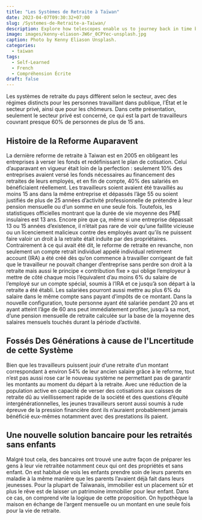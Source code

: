 ```yaml
---
title: "Les Systèmes de Retraite à Taïwan"
date: 2023-04-07T09:30:32+07:00
slug: /Systemes-de-Retraite-a-Taiwan/
description: Explore how telescopes enable us to journey back in time by observing distant celestial objects.
image: images/kenny-eliason-JW6r_0CPYec-unsplash.jpg
caption: Photo by Kenny Eliason Unsplash.
categories:
  - taiwan
tags:
  - Self-Learned
  - French
  - Compréhension Écrite
draft: false
---
```




Les systèmes de retraite du pays diffèrent selon le secteur, avec des régimes distincts pour les personnes travaillant dans publique, l’État et le secteur privé, ainsi que pour les chômeurs. Dans cette présentation, seulement le secteur privé est concerné, ce qui est la part de travailleurs couvrant presque 60% de personnes de plus de 15 ans.

## Histoire de la Reforme Auparavent

La dernière reforme de retraite à Taiwan est en 2005 en obligeant les entreprises à verser les fonds et redéfinissant le plan de cotisation. Celui d’auparavant en vigueur était loin de la perfection : seulement 10% des entreprises avaient versé les fonds nécessaires au financement des retraites de leurs employés, et en fin de compte, 40% des salariés en bénéficiaient réellement. Les travailleurs soient avaient été travaillés au moins 15 ans dans la même entreprise et dépassés l’âge 55 ou soient justifiés de plus de 25 années d’activité professionnelle de prétendre à leur pension mensuelle ou d’un somme en une seule fois. Toutefois, les statistiques officielles montrant que la durée de vie moyenne des PME insulaires est 13 ans. Encore pire que ça, même si une entreprise dépassait 13 ou 15 années d’existence, il n’était pas rare de voir qu’une faillite vicieuse ou un licenciement malicieux contre des employés avant qu’ils ne puissent faire valoir un droit à la retraite était induite par des propriétaires. Contrairement à ce qui avait été dit, le reforme de retraite en revanche, non seulement un compte retrait individuel appelé individual retirement account (IRA) a été créé dès qu’on commence à travailler corrigeant de fait que le travailleur ne pouvait changer d’entreprise sans perdre son droit à la retraite mais aussi le principe « contribution fixe » qui oblige l’employeur à mettre de côté chaque mois l’équivalent d’au moins 6% du salaire de l’employé sur un compte spécial, soumis à l’IRA et ce jusqu’à son départ à la retraite a été établi. Les salariées pourront aussi mettre au plus 6% du salaire dans le même compte sans payant d’impôts de ce montant. Dans la nouvelle configuration, toute personne ayant été salariée pendant 20 ans et ayant atteint l’âge de 60 ans peut immédiatement profiter, jusqu’à sa mort, d’une pension mensuelle de retraite calculée sur la base de la moyenne des salaires mensuels touchés durant la période d’activité. 

## Fossés Des Générations à cause de l'Lncertitude de cette Système

Bien que les travailleurs puissent jouir d’une retraite d’un montant correspondant à environ 54% de leur ancien salaire grâce à le reforme, tout n’est pas aussi rose car le nouveau système ne permettant pas de garantir les montants au moment du départ à la retraite. Avec une réduction de la population active en capacité de verser des cotisations aux caisses de retraite dû au vieillissement rapide de la société et des questions d’équité intergénérationnelles, les jeunes travailleurs seront aussi soumis à rude épreuve de la pression financière dont ils n’auraient probablement jamais bénéficié eux-mêmes notamment avec des prestations ils paient. 

## Une nouvelle solution bancaire pour les retraités sans enfants

Malgré tout cela, des bancaires ont trouvé une autre façon de préparer les gens à leur vie retraitée notamment ceux qui ont des propriétés et sans enfant. On est habitué de vois les enfants prendre soin de leurs parents en maladie à la même manière que les parents l’avaient déjà fait dans leurs jeunesses. Pour la plupart de Taïwanais, immobilier est un placement sûr et plus le rêve est de laisser un patrimoine immobilier pour leur enfant. Dans ce cas, on comprend vite la logique de cette proposition. On hypothèque la maison en échange de l’argent mensuelle ou un montant en une seule fois pour la vie de retraite.